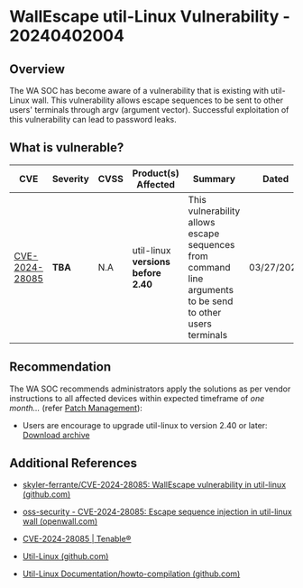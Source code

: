 # WallEscape util-Linux Vulnerability - 20240402004

## Overview

The WA SOC has become aware of a vulnerability that is existing with util-Linux wall. This vulnerability allows escape sequences to be sent to other users' terminals through argv (argument vector). Successful exploitation of this vulnerability can lead to password leaks.

## What is vulnerable?

| CVE    | Severity     | CVSS | Product(s) Affected | Summary | Dated |
| ------ | ------------ | ---- | ------------------- | ------- | ----- |
| [CVE-2024-28085](<https://nvd.nist.gov/vuln/detail/CVE-2024-28085>) | **TBA** | N.A  | util-linux **versions before 2.40** | This vulnerability allows escape sequences from command line arguments to be send to other users terminals |  03/27/2024  |

## Recommendation

The WA SOC recommends administrators apply the solutions as per vendor instructions to all affected devices within expected timeframe of *one month...* (refer [Patch Management](../guidelines/patch-management.md)):

- Users are encourage to upgrade util-linux to version 2.40 or later: 
[Download archive](https://mirrors.edge.kernel.org/pub/linux/utils/util-linux/)

## Additional References

- [skyler-ferrante/CVE-2024-28085: WallEscape vulnerability in util-linux (github.com)](https://github.com/skyler-ferrante/CVE-2024-28085)

- [oss-security - CVE-2024-28085: Escape sequence injection in util-linux wall (openwall.com)](https://www.openwall.com/lists/oss-security/2024/03/27/5)

- [CVE-2024-28085 | Tenable®](https://www.tenable.com/cve/CVE-2024-28085)

- [Util-Linux (github.com)](https://github.com/util-linux/util-linux)

- [Util-Linux Documentation/howto-compilation (github.com)](https://github.com/util-linux/util-linux/blob/master/Documentation/howto-compilation.txt)